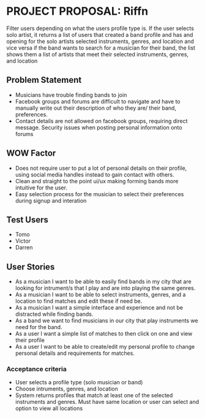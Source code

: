 # PROJECT PROPOSAL: Riffn
Filter users depending on what the users profile type is. If the user selects solo artist, it returns a list of users that created a band profile and has and opening for the solo artists selected instruments, genres, and location and vice versa if the band wants to search for a musician for their band, the list shows them a list of artists that meet their selected instruments, genres, and location

## Problem Statement
- Musicians have trouble finding bands to join 
- Facebook groups and forums are difficult to navigate and have to manually write out their description of who they are/ their band, preferences.
- Contact details are not allowed on facebook groups, requiring direct message. Security issues when posting personal information onto forums

## WOW Factor
- Does not require user to put a lot of personal details on their profile, using social media handles instead to gain contact with others.
- Clean and straight to the point ui/ux making forming bands more intuitive for the user.
- Easy selection process for the musician to select their preferences during signup and interation

## Test Users

- Tomo
- Victor
- Darren

## User Stories

- As a musician I want to be able to easily find bands in my city that are looking for intrument/s that I play and are into playing the same genres.
- As a musician I want to be able to select instruments, genres, and a location to find matches and edit these if need be.
- As a musician I want a simple interface and experience and not be distracted while finding bands.
- As a band we want to find musicians in our city that play instruments we need for the band.
- As a user I want a simple list of matches to then click on one and view their profile
- As a user I want to be able to create/edit my personal profile to change personal details and requirements for matches.

### Acceptance criteria
- User selects a profile type (solo musician or band)
- Choose intruments, genres, and location
- System returns profiles that match at least one of the selected instruments and genres. Must have same location or user can select and option to view all locations


